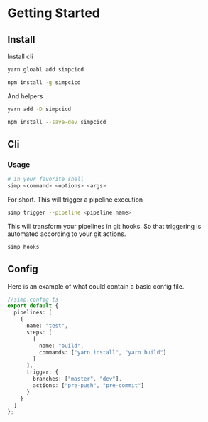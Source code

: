 # Getting Started

## Install

Install cli

```bash
yarn gloabl add simpcicd
```

```bash
npm install -g simpcicd
```

And helpers

```bash
yarn add -D simpcicd
```

```bash
npm install --save-dev simpcicd
```

## Cli

### Usage

```bash
# in your favorite shell
simp <command> <options> <args>
```

For short.
This will trigger a pipeline execution

```bash
simp trigger --pipeline <pipeline name>
```

This will transform your pipelines in git hooks.
So that triggering is automated according to your git actions.

```bash
simp hooks
```

## Config

Here is an example of what could contain a basic config file.

```ts
//simp.config.ts
export default {
  pipelines: [
    {
      name: "test",
      steps: [
        {
          name: "build",
          commands: ["yarn install", "yarn build"]
        }
      ],
      trigger: {
        branches: ["master", "dev"],
        actions: ["pre-push", "pre-commit"]
      }
    }
  ]
};
```
